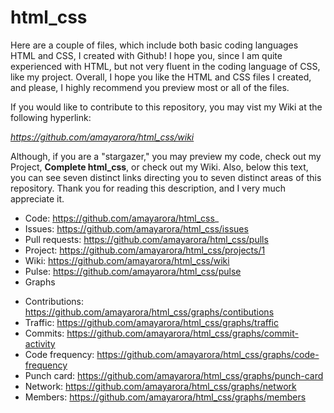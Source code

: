 # html_css

Here are a couple of files, which include both basic coding languages HTML and CSS, I created with Github! I hope you, since I am quite experienced with HTML, but not very fluent in the coding language of CSS, like my project. Overall, I hope you like the HTML and CSS files I created, and please, I highly recommend you preview most or all of the files.

If you would like to contribute to this repository, you may vist my Wiki at the following hyperlink:

*https://github.com/amayarora/html_css/wiki*

Although, if you are a "stargazer," you may preview my code, check out my Project, **Complete html_css**, or check out my Wiki. Also, below this text, you can see seven distinct links directing you to seven distinct areas of this repository. Thank you for reading this description, and I very much appreciate it.

* Code: https://github.com/amayarora/html_css_
* Issues: https://github.com/amayarora/html_css/issues
* Pull requests: https://github.com/amayarora/html_css/pulls
* Project: https://github.com/amayarora/html_css/projects/1
* Wiki: https://github.com/amayarora/html_css/wiki
* Pulse: https://github.com/amayarora/html_css/pulse
* Graphs
 - Contributions: https://github.com/amayarora/html_css/graphs/contibutions
 - Traffic: https://github.com/amayarora/html_css/graphs/traffic
 - Commits: https://github.com/amayarora/html_css/graphs/commit-activity
 - Code frequency: https://github.com/amayarora/html_css/graphs/code-frequency
 - Punch card: https://github.com/amayarora/html_css/graphs/punch-card
 - Network: https://github.com/amayarora/html_css/graphs/network
 - Members: https://github.com/amayarora/html_css/graphs/members
